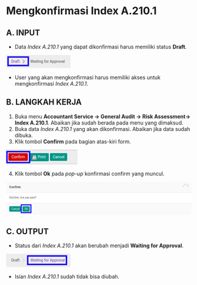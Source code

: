 # Mengkonfirmasi Index A.210.1

## A. INPUT

* Data *Index A.210.1* yang dapat dikonfirmasi harus memiliki status **Draft**.

![](../../../img/index-a2101/status-draft.png)

* User yang akan mengkonfirmasi harus memiliki akses untuk mengkonfirmasi *Index A.210.1*.

## B. LANGKAH KERJA

1. Buka menu **Accountant Service -> General Audit -> Risk Assessment-> Index A.210.1**. Abaikan jika sudah berada pada menu yang dimaksud.
2. Buka data *Index A.210.1* yang akan dikonfirmasi. Abaikan jika data sudah dibuka.
3. Klik tombol **Confirm** pada bagian atas-kiri form.

![](../../../img/index-a2101/tombol-confirm.png)

4. Klik tombol **Ok** pada *pop-up* konfirmasi confirm yang muncul.

![](../../../img/index-a2101/pop-up-konfirmasi-confirm.png)

## C. OUTPUT

* Status dari *Index A.210.1* akan berubah menjadi **Waiting for Approval**.

![](../../../img/index-a2101/status-waiting-for-approval.png)

* Isian *Index A.210.1* sudah tidak bisa diubah.
